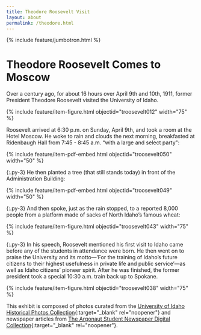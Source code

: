 ```yaml
---
title: Theodore Roosevelt Visit
layout: about
permalink: /theodore.html
---
```

{% include feature/jumbotron.html %} 

# Theodore Roosevelt Comes to Moscow

Over a century ago, for about 16 hours over April 9th and 10th, 1911, former President Theodore Roosevelt visited the University of Idaho.

{% include feature/item-figure.html objectid="troosevelt012" width="75" %}

Roosevelt arrived at 6:30 p.m. on Sunday, April 9th, and took a room at the Hotel Moscow. He woke to rain and clouds the next morning, breakfasted at Ridenbaugh Hall from 7:45 - 8:45 a.m. “with a large and select party":

{% include feature/item-pdf-embed.html objectid="troosevelt050" width="50" %}

{:.py-3}
He then planted a tree (that still stands today) in front of the Administration Building: 

{% include feature/item-pdf-embed.html objectid="troosevelt049" width="50" %}

{:.py-3}
And then spoke, just as the rain stopped, to a reported 8,000 people from a platform made of sacks of North Idaho’s famous wheat:

{% include feature/item-figure.html objectid="troosevelt043" width="75" %}

{:.py-3}
In his speech, Roosevelt mentioned his first visit to Idaho came before any of the students in attendance were born. He then went on to praise the University and its motto—’For the training of Idaho’s future citizens to their highest usefulness in private life and public service’—as well as Idaho citizens’ pioneer spirit. 
After he was finished, the former president took a special 10:30 a.m. train back up to Spokane. 

{% include feature/item-figure.html objectid="troosevelt038" width="75" %}

This exhibit is composed of photos curated from the [University of Idaho Historical Photos Collection](https://www.lib.uidaho.edu/digital/uihistorical/){:target="_blank" rel="noopener"} and newspaper articles from [The Argonaut Student Newspaper Digital Collection](https://www.lib.uidaho.edu/digital/argonaut/){:target="_blank" rel="noopener"}. 

<div class="clearfix"></div>

